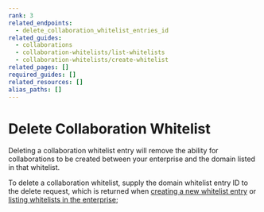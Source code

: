 ```yaml
---
rank: 3
related_endpoints:
  - delete_collaboration_whitelist_entries_id
related_guides:
  - collaborations
  - collaboration-whitelists/list-whitelists
  - collaboration-whitelists/create-whitelist
related_pages: []
required_guides: []
related_resources: []
alias_paths: []
---
```


# Delete Collaboration Whitelist

Deleting a collaboration whitelist entry will remove the ability for
collaborations to be created between your enterprise and the domain listed in
that whitelist.

To delete a collaboration whitelist, supply the domain whitelist entry ID to
the delete request, which is returned when
[creating a new whitelist entry](guide://collaboration-whitelists/create-whitelist)
or
[listing whitelists in the enterprise](guide://collaboration-whitelists/list-whitelists);

<Samples id='delete_collaboration_whitelist_entries_id' />
